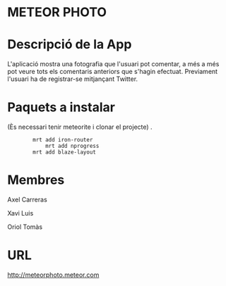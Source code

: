 METEOR PHOTO
==============


Descripció de la App
==============
L'aplicació mostra una fotografia que l'usuari pot comentar, a més a més pot veure tots els comentaris anteriors que s'hagin efectuat. 
Previament l'usuari ha de registrar-se mitjançant Twitter.


Paquets a instalar
==============

(Ès necessari tenir meteorite i clonar el projecte)
.

		  	mrt add iron-router
		    	mrt add nprogress
			mrt add blaze-layout
			
Membres
==============
Axel Carreras

Xavi Luis

Oriol Tomàs 

URL
==============
http://meteorphoto.meteor.com

				
